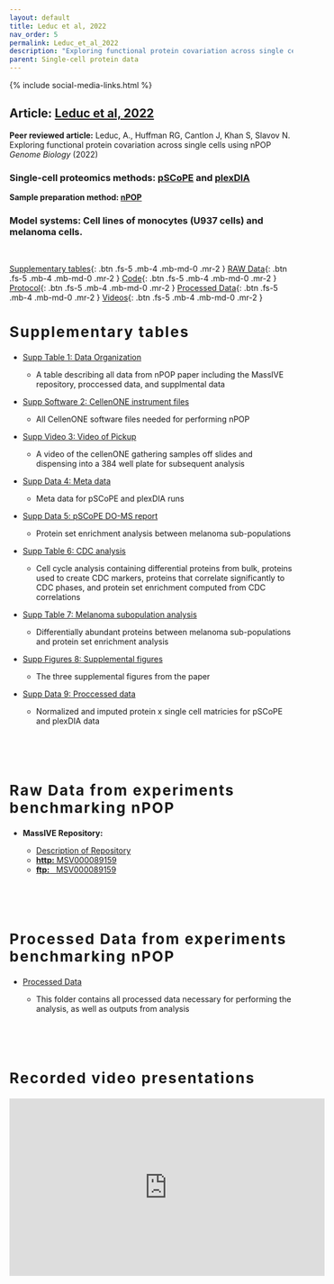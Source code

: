 ```yaml
---
layout: default
title: Leduc et al, 2022
nav_order: 5
permalink: Leduc_et_al_2022
description: "Exploring functional protein covariation across single cells using nPOP | Slavov Laboratory"
parent: Single-cell protein data
---
```

{% include social-media-links.html %}


## Article: [Leduc et al, 2022](https://www.biorxiv.org/content/10.1101/2021.04.24.441211v3)
**Peer reviewed article:**  Leduc, A., Huffman RG, Cantlon J, Khan S, Slavov N.
Exploring functional protein covariation across single cells using nPOP *Genome Biology*  (2022)

### Single-cell proteomics methods: [pSCoPE](pSCoPE) and [plexDIA](plexDIA)
**Sample preparation method: [nPOP](https://scp.slavovlab.net/nPOP)**

### Model systems:  Cell lines of monocytes (U937 cells) and melanoma cells.


&nbsp;

[Supplementary tables](#supp_tables){: .btn .fs-5 .mb-4 .mb-md-0 .mr-2 }
[RAW Data](#raw_data){: .btn .fs-5 .mb-4 .mb-md-0 .mr-2 }
[Code](https://github.com/SlavovLab/nPOP){: .btn .fs-5 .mb-4 .mb-md-0 .mr-2 }
[Protocol](https://www.protocols.io/view/npop-4r3l24r7qg1y/v1){: .btn .fs-5 .mb-4 .mb-md-0 .mr-2 }
[Processed Data](#proc_data){: .btn .fs-5 .mb-4 .mb-md-0 .mr-2 }
[Videos](#talks){: .btn .fs-5 .mb-4 .mb-md-0 .mr-2 }

<h2 style="letter-spacing: 2px; font-size: 26px;" id="supp_tables" >Supplementary tables</h2>

* [Supp Table 1: Data Organization](https://docs.google.com/spreadsheets/d/1wtPtyAX8wykhplSDhEvv4S6lJEMqTOkT/edit?usp=sharing&ouid=105737144695616543623&rtpof=true&sd=true)
  - A table describing all data from nPOP paper including the MassIVE repository, proccessed data, and supplmental data
* [Supp Software 2: CellenONE instrument files](https://drive.google.com/drive/folders/14D_wmMCJRE5Zvf7XG-_nwKx4LY8FwQFu?usp=sharing)
  - All CellenONE software files needed for performing nPOP
* [Supp Video 3: Video of Pickup](https://drive.google.com/file/d/1dYDNEFNUy6tT8Muw0C5UB8-QK0u1gfbV/view?usp=sharing)
  - A video of the cellenONE gathering samples off slides and dispensing into a 384 well plate for subsequent analysis
* [Supp Data 4: Meta data](https://docs.google.com/spreadsheets/d/1JtkihjpyDzy3eamB2tLc6-YSjzENClQh/edit?usp=sharing&ouid=105737144695616543623&rtpof=true&sd=true)
  - Meta data for pSCoPE and plexDIA runs
* [Supp Data 5: pSCoPE DO-MS report](https://drive.google.com/file/d/1gU6StqmiP1MNXDzwnYrD-ta5EIpmnKaG/view?usp=sharing)
  - Protein set enrichment analysis between melanoma sub-populations
* [Supp Table 6: CDC analysis](https://docs.google.com/spreadsheets/d/1XFOsxSQF8zIROELmdGp3l1FRCzpq5I7l/edit?usp=sharing&ouid=105737144695616543623&rtpof=true&sd=true)
  - Cell cycle analysis containing differential proteins from bulk, proteins used to create CDC markers, proteins that correlate significantly to CDC phases, and protein set enrichment computed from CDC correlations
* [Supp Table 7:  Melanoma subopulation analysis](https://docs.google.com/spreadsheets/d/1KAT2Xt0LlfNoB1MUkGRKZcrNWHuXEmyg/edit?usp=sharing&ouid=105737144695616543623&rtpof=true&sd=true)
  - Differentially abundant proteins between melanoma sub-populations and protein set enrichment analysis
* [Supp Figures 8: Supplemental figures](https://drive.google.com/file/d/11Regaf55cxgbDdRzfoIbtuhxlC0T4vj-/view?usp=sharing)
  - The three supplemental figures from the paper
* [Supp Data 9: Proccessed data](https://drive.google.com/file/d/1OlChCyz6HR_Z5Kc9Z4DrgvE1-DV74IMx/view?usp=sharing)
  - Normalized and imputed protein x single cell matricies for pSCoPE and plexDIA data



   &nbsp;

   &nbsp;


<h2 style="letter-spacing: 2px; font-size: 26px;" id="raw_data" >Raw Data from experiments benchmarking nPOP</h2>

* **MassIVE Repository:**
  - [Description of Repository](https://docs.google.com/spreadsheets/d/1wtPtyAX8wykhplSDhEvv4S6lJEMqTOkT/edit?usp=sharing&ouid=105737144695616543623&rtpof=true&sd=true)
  - [**http:**  MSV000089159](https://massive.ucsd.edu/ProteoSAFe/dataset.jsp?task=158ee6b0cc0b4d8b9f1883b3917793fb)
  - [**ftp:** &nbsp; MSV000089159](ftp://massive.ucsd.edu/MSV000089159)


  &nbsp;

  &nbsp;

<h2 style="letter-spacing: 2px; font-size: 26px;" id="proc_data" >Processed Data from experiments benchmarking nPOP</h2>

* [Processed Data](https://drive.google.com/drive/folders/12-H2a1mfSHZUGf8O50Cr0pPZ4zIDjTac?usp=sharing)
   - This folder contains all processed data necessary for performing the analysis, as well as outputs from analysis

   &nbsp;

   &nbsp;


<h2 style="letter-spacing: 2px; font-size: 26px;" id="talks" >Recorded video presentations</h2>

<iframe width="560" height="315" src="https://www.youtube.com/embed/DJ1U_KpMNcY" title="YouTube video player" frameborder="0" allow="accelerometer; autoplay; clipboard-write; encrypted-media; gyroscope; picture-in-picture" allowfullscreen></iframe>


&nbsp;

&nbsp;


&nbsp;

&nbsp;

&nbsp;

&nbsp;

&nbsp;

&nbsp;

&nbsp;

&nbsp;

&nbsp;

&nbsp;

&nbsp;

&nbsp;

&nbsp;
